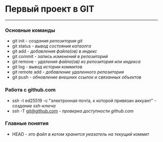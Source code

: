 # Первый проект в GIT
---

### Основные команды

- git init - *создания репозитория git*
- git status - *вывод состояния катаолга*
- git add - *добавления файла(ов) в индекс*
- git commit - *запись изменений в репозиторий* 
- git remove - *удаления файла(ов) из репозитория или индекса*
- git log - *вывод истории коммитов*
- git remote add - *добавление удаленного репозитория*
- git push - *обновление внешних ссылок и связанных объектов*

### Работа с github.com

- ssh -t ed25519 -c "электронная почта, к которой привязан аккуант" - *создание ssh-ключа*
- ssh -T git@github.com  - *проверка доступности github.com*

### Главные понятия

- HEAD - *это файл в котом хранится указатель на текущий коммит*


